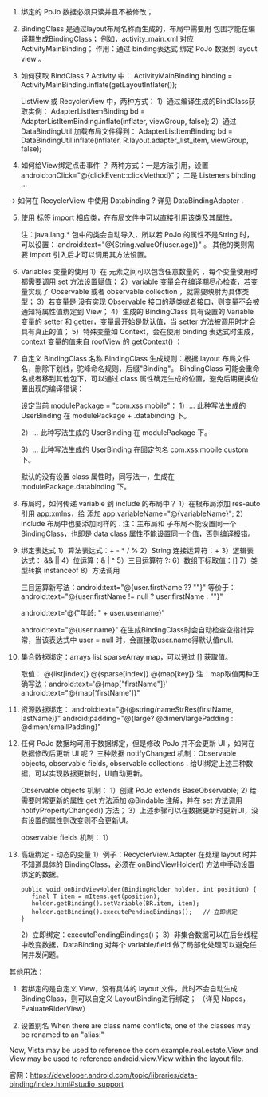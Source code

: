 1. 绑定的 PoJo 数据必须只读并且不被修改；

2. BindingClass 是通过layout布局名称而生成的，布局中需要用 <layout></layout> 包围才能在编译期生成BindingClass；
   例如，activity_main.xml 对应 ActivityMainBinding；
   作用：通过 binding表达式 绑定 PoJo 数据到 layout view 。

3. 如何获取 BindClass ?
   Activity 中： ActivityMainBinding binding = ActivityMainBinding.inflate(getLayoutInflater());

   ListView 或 RecyclerView 中，两种方式：
   1）通过编译生成的BindClass获取实例：
      AdapterListItemBinding bd = AdapterListItemBinding.inflate(inflater, viewGroup, false);
   2）通过 DataBindingUtil 加载布局文件得到：
      AdapterListItemBinding bd = DataBindingUtil.inflate(inflater,
                                               R.layout.adapter_list_item, viewGroup, false);

4. 如何给View绑定点击事件 ？
   两种方式：一是方法引用，设置 android:onClick="@{clickEvent::clickMethod}"；
            二是 Listeners binding ...

-> 如何在 RecyclerView 中使用 Databinding ?
   详见 DataBindingAdapter .

5. 使用 <import> 标签 import 相应类，在布局文件中可以直接引用该类及其属性。

   注：java.lang.* 包中的类会自动导入，所以若 PoJo 的属性不是String 时，可以设置： android:text="@{String.valueOf(user.age)}" 。
   其他的类则需要 import 引入后才可以调用其方法设置。

6. Variables 变量的使用
   1）在 <data></data> 元素之间可以包含任意数量的 <variable>，每个变量使用时都需要调用 set 方法设置赋值；
   2）variable 变量会在编译期尽心检查，若变量实现了 Observable 或者 observable collection ，就需要映射为具体类型；
   3）若变量是 没有实现 Observable 接口的基类或者接口，则变量不会被通知将属性值绑定到 View；
   4）生成的 BindingClass 具有设置的 Variable变量的 setter 和 getter，变量最开始是默认值，当 setter 方法被调用时才会具有真正的值；
   5）特殊变量如 Context，会在使用 binding 表达式时生成，context 变量的值来自 rootView 的 getContext() ；

7. 自定义 BindingClass 名称
   BindingClass 生成规则：根据 layout 布局文件名，删除下划线，驼峰命名规则，后缀"Binding"。
   BindingClass 可能会重命名或者移到其他包下，可以通过 class 属性确定生成的位置，避免后期更换位置出现的编译错误：

   设定当前 modulePackage = "com.xss.mobile"：
   1）<data class="UserBinding">...</data>
      此种写法生成的 UserBinding 在 modulePackage + .databinding 下。

   2）<data class=".UserBinding">...</data>
      此种写法生成的 UserBinding 在 modulePackage 下。

   3）<data class="com.xss.mobile.custom.UserBinding">...</data>
     此种写法生成的 UserBinding 在固定包名 com.xss.mobile.custom 下。

   默认的没有设置 class 属性时，同写法一，生成在 modulePackage.databinding 下。

8. <include> 布局时，如何传递 variable 到 include 的布局中？
   1）在根布局添加 res-auto 引用 app:xmlns，给 <include> 添加 app:variableName="@{variableName}";
   2）include 布局中也要添加同样的 <data> <variable>.
   注：主布局和 <include> 子布局不能设置同一个 BindingClass，也即是 data class 属性不能设置同一个值，否则编译报错。

9. 绑定表达式
   1）算法表达式：+ - * / %
   2）String 连接运算符：+
   3）逻辑表达式： && ||
   4）位运算：& | ^
   5）三目运算符 ?:
   6）数组下标取值：[]
   7）类型转换 instanceof
   8）方法调用

   三目运算新写法：android:text="@{user.firstName ?? ""}"
          等价于：android:text="@{user.firstName != null ? user.firstName : ""}"

   android:text='@{"年龄: " + user.username}'

   android:text="@{user.name}" 在生成BindingClass时会自动检查空指针异常，当该表达式中 user = null 时，会直接取user.name得默认值null.

10. 集合数据绑定：arrays list sparseArray map，可以通过 [] 获取值。
        <import type="android.util.SparseArray"/>
        <import type="java.util.Map"/>
        <import type="java.util.List"/>
        <variable name="list" type="List&lt;String&gt;"/>
        <variable name="sparse" type="SparseArray&lt;String&gt;"/>
        <variable name="map" type="Map&lt;String, String&gt;"/>
        <variable name="index" type="int"/>
        <variable name="key" type="String"/>

    取值： @{list[index]} @{sparse[index]} @{map[key]}
    注：map取值两种正确写法：android:text='@{map["firstName"]}'  android:text="@{map['firstName']}"

11. 资源数据绑定：
    android:text="@{@string/nameStrRes(firstName, lastName)}"
    android:padding="@{large? @dimen/largePadding : @dimen/smallPadding}"

12. 任何 PoJo 数据均可用于数据绑定，但是修改 PoJo 并不会更新 UI ，如何在数据修改后更新 UI 呢？
    三种数据 notifyChanged 机制：Observable objects, observable fields, observable collections .
    给UI绑定上述三种数据，可以实现数据更新时，UI自动更新。

    Observable objects 机制：
        1）创建 PoJo extends BaseObservable;
        2) 给需要时常更新的属性 get 方法添加 @Bindable 注解，并在 set 方法调用 notifyPropertyChanged() 方法；
        3）上述步骤可以在数据更新时更新UI，没有设置的属性则改变则不会更新UI。

    observable fields 机制：
        1）

13. 高级绑定 - 动态的变量
    1）例子：RecyclerView.Adapter 在处理 layout 时并不知道具体的 BindingClass，必须在 onBindViewHolder() 方法中手动设置绑定的数据。
    `````````````````````````
    public void onBindViewHolder(BindingHolder holder, int position) {
       final T item = mItems.get(position);
       holder.getBinding().setVariable(BR.item, item);
       holder.getBinding().executePendingBindings();   // 立即绑定
    }
    `````````````````````````
    2）立即绑定：executePendingBindings()；
    3）非集合数据可以在后台线程中改变数据，DataBinding 对每个 variable/field 做了局部化处理可以避免任何并发问题。

其他用法：
1. 若绑定的是自定义 View，没有具体的 layout 文件，此时不会自动生成 BindingClass，则可以自定义 LayoutBinding进行绑定；
   （详见 Napos，EvaluateRiderView）

2. 设置别名
When there are class name conflicts, one of the classes may be renamed to an "alias:"

<import type="android.view.View"/>
<import type="com.example.real.estate.View"
        alias="Vista"/>
Now, Vista may be used to reference the com.example.real.estate.View and View may be used to reference android.view.View within the layout file.




官网：https://developer.android.com/topic/libraries/data-binding/index.html#studio_support